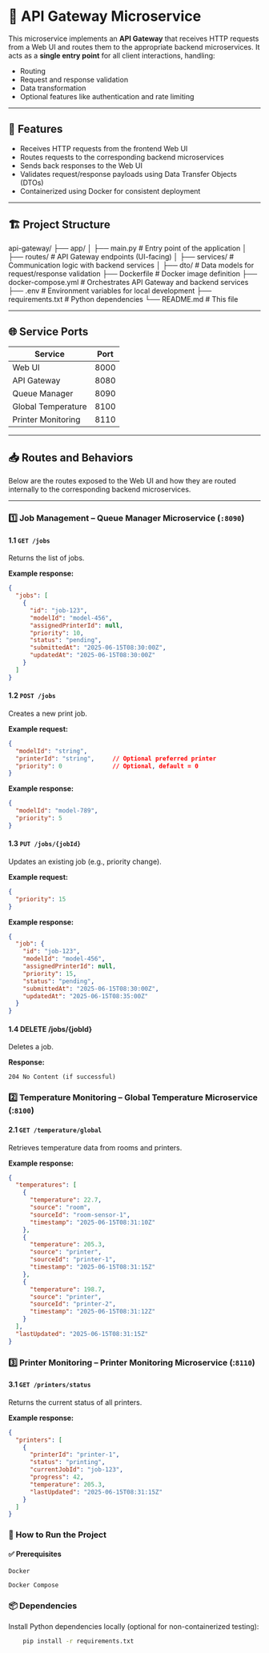 # 🚪 API Gateway Microservice

This microservice implements an **API Gateway** that receives HTTP requests from a Web UI and routes them to the appropriate backend microservices. It acts as a **single entry point** for all client interactions, handling:

- Routing
- Request and response validation
- Data transformation
- Optional features like authentication and rate limiting

---

## 📌 Features

- Receives HTTP requests from the frontend Web UI
- Routes requests to the corresponding backend microservices
- Sends back responses to the Web UI
- Validates request/response payloads using Data Transfer Objects (DTOs)
- Containerized using Docker for consistent deployment

---

## 🏗️ Project Structure

api-gateway/
├── app/
│ ├── main.py # Entry point of the application
│ ├── routes/ # API Gateway endpoints (UI-facing)
│ ├── services/ # Communication logic with backend services
│ ├── dto/ # Data models for request/response validation
├── Dockerfile # Docker image definition
├── docker-compose.yml # Orchestrates API Gateway and backend services
├── .env # Environment variables for local development
├── requirements.txt # Python dependencies
└── README.md # This file


---

## 🌐 Service Ports

| Service              | Port  |
|----------------------|-------|
| Web UI               | 8000  |
| API Gateway          | 8080  |
| Queue Manager        | 8090  |
| Global Temperature   | 8100  |
| Printer Monitoring   | 8110  |

---

## 📥 Routes and Behaviors

Below are the routes exposed to the Web UI and how they are routed internally to the corresponding backend microservices.

---

### 1️⃣ Job Management – Queue Manager Microservice (`:8090`)

#### 1.1 `GET /jobs`

Returns the list of jobs.

**Example response:**
```json
{
  "jobs": [
    {
      "id": "job-123",
      "modelId": "model-456",
      "assignedPrinterId": null,
      "priority": 10,
      "status": "pending",
      "submittedAt": "2025-06-15T08:30:00Z",
      "updatedAt": "2025-06-15T08:30:00Z"
    }
  ]
}
```

#### 1.2 `POST /jobs`

Creates a new print job.

**Example request:**
```json
{
  "modelId": "string",
  "printerId": "string",     // Optional preferred printer
  "priority": 0              // Optional, default = 0
}
```

**Example response:**
```json
{
  "modelId": "model-789",
  "priority": 5
}
```

#### 1.3 `PUT /jobs/{jobId}`

Updates an existing job (e.g., priority change).

**Example request:**
```json
{
  "priority": 15
}
```

**Example response:**

```json
{
  "job": {
    "id": "job-123",
    "modelId": "model-456",
    "assignedPrinterId": null,
    "priority": 15,
    "status": "pending",
    "submittedAt": "2025-06-15T08:30:00Z",
    "updatedAt": "2025-06-15T08:35:00Z"
  }
}
```

#### 1.4 DELETE /jobs/{jobId}

Deletes a job.

**Response:**

    204 No Content (if successful)


### 2️⃣ Temperature Monitoring – Global Temperature Microservice (:`8100`)

#### 2.1 `GET /temperature/global`

Retrieves temperature data from rooms and printers.

**Example response:**
```json
{
  "temperatures": [
    { 
      "temperature": 22.7, 
      "source": "room", 
      "sourceId": "room-sensor-1", 
      "timestamp": "2025-06-15T08:31:10Z" 
    },
    { 
      "temperature": 205.3, 
      "source": "printer", 
      "sourceId": "printer-1", 
      "timestamp": "2025-06-15T08:31:15Z" 
    },
    { 
      "temperature": 198.7, 
      "source": "printer", 
      "sourceId": "printer-2", 
      "timestamp": "2025-06-15T08:31:12Z" 
    }
  ],
  "lastUpdated": "2025-06-15T08:31:15Z"
}
```

### 3️⃣ Printer Monitoring – Printer Monitoring Microservice (:`8110`)
#### 3.1 `GET /printers/status`
Returns the current status of all printers.

**Example response:**
```json
{
  "printers": [
    {
      "printerId": "printer-1",
      "status": "printing",
      "currentJobId": "job-123",
      "progress": 42,
      "temperature": 205.3,
      "lastUpdated": "2025-06-15T08:31:15Z"
    }
  ]
}
```

### 🚀 How to Run the Project

#### ✅ Prerequisites

    Docker

    Docker Compose

### 📦 Dependencies
Install Python dependencies locally (optional for non-containerized testing):
```bash
    pip install -r requirements.txt
```